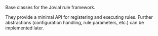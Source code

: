 Base classes for the Jovial rule framework.

They provide a minimal API for registering and executing rules. Further
abstractions (configuration handling, rule parameters, etc.) can be
implemented later.
